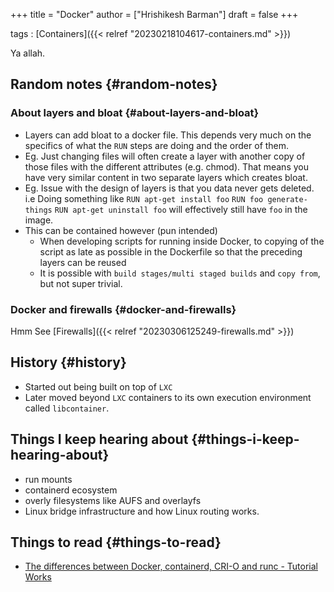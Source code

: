 +++
title = "Docker"
author = ["Hrishikesh Barman"]
draft = false
+++

tags
: [Containers]({{< relref "20230218104617-containers.md" >}})

Ya allah.


## Random notes {#random-notes}


### About layers and bloat {#about-layers-and-bloat}

-   Layers can add bloat to a docker file. This depends very much on the specifics of what the `RUN` steps are doing and the order of them.
-   Eg. Just changing files will often create a layer with another copy of those files with the different attributes (e.g. chmod). That means you have very similar content in two separate layers which creates bloat.
-   Eg. Issue with the design of layers is that you data never gets deleted. i.e Doing something like `RUN apt-get install foo` `RUN foo generate-things` `RUN apt-get uninstall foo` will effectively still have `foo` in the image.
-   This can be contained however (pun intended)
    -   When developing scripts for running inside Docker, to copying of the script as late as possible in the Dockerfile so that the preceding layers can be reused
    -   It is possible with `build stages/multi staged builds` and `copy from`, but not super trivial.


### Docker and firewalls {#docker-and-firewalls}

Hmm See [Firewalls]({{< relref "20230306125249-firewalls.md" >}})


## History {#history}

-   Started out being built on top of `LXC`
-   Later moved beyond `LXC` containers to its own execution environment called `libcontainer`.


## Things I keep hearing about {#things-i-keep-hearing-about}

-   run mounts
-   containerd ecosystem
-   overly filesystems like AUFS and overlayfs
-   Linux bridge infrastructure and how Linux routing works.


## Things to read {#things-to-read}

-   [The differences between Docker, containerd, CRI-O and runc - Tutorial Works](https://www.tutorialworks.com/difference-docker-containerd-runc-crio-oci/?_hsmi=213803458)
